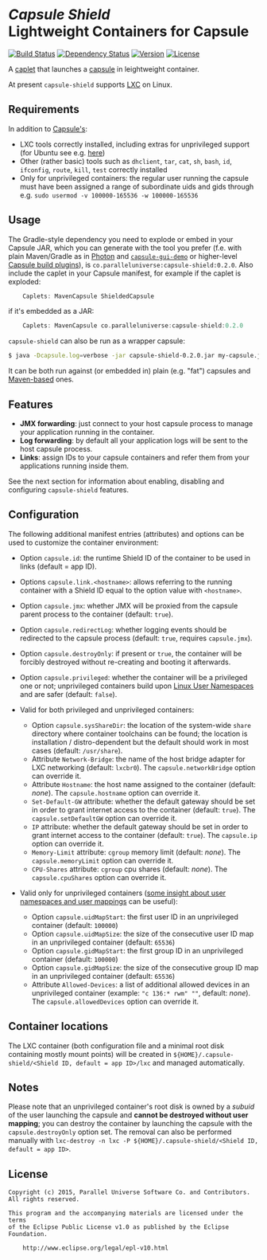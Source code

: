 # *Capsule Shield*<br>Lightweight Containers for Capsule
[![Build Status](http://img.shields.io/travis/puniverse/capsule-shield.svg?style=flat)](https://travis-ci.org/puniverse/capsule-shield) [![Dependency Status](https://www.versioneye.com/user/projects/5613c572a193340019000485/badge.svg?style=flat)](https://www.versioneye.com/user/projects/5613c572a193340019000485) [![Version](http://img.shields.io/badge/version-0.2.0-blue.svg?style=flat)](https://github.com/puniverse/capsule-shield/releases) [![License](http://img.shields.io/badge/license-EPL-blue.svg?style=flat)](https://www.eclipse.org/legal/epl-v10.html)

A [caplet](https://github.com/puniverse/capsule#what-are-caplets) that launches a [capsule](https://github.com/puniverse/capsule) in leightweight container.

At present `capsule-shield` supports [LXC](https://linuxcontainers.org/) on Linux.

## Requirements

In addition to [Capsule's](https://github.com/puniverse/capsule):

  * LXC tools correctly installed, including extras for unprivileged support (for Ubuntu see e.g. [here](http://www.unixmen.com/setup-linux-containers-using-lxc-on-ubuntu-15-04/))
  * Other (rather basic) tools such as `dhclient`, `tar`, `cat`, `sh`, `bash`, `id`, `ifconfig`, `route`, `kill`, `test` correctly installed
  * Only for unprivileged containers: the regular user running the capsule must have been assigned a range of subordinate uids and gids through e.g. `sudo usermod -v 100000-165536 -w 100000-165536`

## Usage

The Gradle-style dependency you need to explode or embed in your Capsule JAR, which you can generate with the tool you prefer (f.e. with plain Maven/Gradle as in [Photon](https://github.com/puniverse/photon) and [`capsule-gui-demo`](https://github.com/puniverse/capsule-gui-demo) or higher-level [Capsule build plugins](https://github.com/puniverse/capsule#build-tool-plugins)), is `co.paralleluniverse:capsule-shield:0.2.0`. Also include the caplet in your Capsule manifest, for example if the caplet is exploded:

``` gradle
    Caplets: MavenCapsule ShieldedCapsule
```

if it's embedded as a JAR:

``` gradle
    Caplets: MavenCapsule co.paralleluniverse:capsule-shield:0.2.0
```

`capsule-shield` can also be run as a wrapper capsule:

``` bash
$ java -Dcapsule.log=verbose -jar capsule-shield-0.2.0.jar my-capsule.jar my-capsule-arg1 ...
```

It can be both run against (or embedded in) plain (e.g. "fat") capsules and [Maven-based](https://github.com/puniverse/capsule-maven) ones.

## Features

 * **JMX forwarding**: just connect to your host capsule process to manage your application running in the container.
 * **Log forwarding**: by default all your application logs will be sent to the host capsule process.
 * **Links**: assign IDs to your capsule containers and refer them from your applications running inside them.

See the next section for information about enabling, disabling and configuring `capsule-shield` features.

## Configuration

The following additional manifest entries (attributes) and options can be used to customize the container environment:

  * Option `capsule.id`: the runtime Shield ID of the container to be used in links (default = app ID).
  * Options `capsule.link.<hostname>`: allows referring to the running container with a Shield ID equal to the option value with `<hostname>`.
  * Option `capsule.jmx`: whether JMX will be proxied from the capsule parent process to the container (default: `true`).
  * Option `capsule.redirectLog`: whether logging events should be redirected to the capsule process (default: `true`, requires `capsule.jmx`).
  * Option `capsule.destroyOnly`: if present or `true`, the container will be forcibly destroyed without re-creating and booting it afterwards.
  * Option `capsule.privileged`: whether the container will be a privileged one or not; unprivileged containers build upon [Linux User Namespaces](https://lwn.net/Articles/531114/) and are safer (default: `false`).

  * Valid for both privileged and unprivileged containers:
    * Option `capsule.sysShareDir`: the location of the system-wide `share` directory where container toolchains can be found; the location is installation / distro-dependent but the default should work in most cases (default: `/usr/share`).
    * Attribute `Network-Bridge`: the name of the host bridge adapter for LXC networking (default: `lxcbr0`). The `capsule.networkBridge`  option can override it.
    * Attribute `Hostname`: the host name assigned to the container (default: _none_). The `capsule.hostname` option can override it.
    * `Set-Default-GW` attribute: whether the default gateway should be set in order to grant internet access to the container (default: `true`). The `capsule.setDefaultGW` option can override it.
    * `IP` attribute: whether the default gateway should be set in order to grant internet access to the container (default: `true`). The `capsule.ip` option can override it.
    * `Memory-Limit` attribute: `cgroup` memory limit (default: _none_). The `capsule.memoryLimit` option can override it.
    * `CPU-Shares` attribute: `cgroup` cpu shares (default: _none_). The `capsule.cpuShares` option can override it.

  * Valid only for unprivileged containers ([some insight about user namespaces and user mappings](https://lwn.net/Articles/532593/) can be useful):
    * Option `capsule.uidMapStart`: the first user ID in an unprivileged container (default: `100000`)
    * Option `capsule.uidMapSize`: the size of the consecutive user ID map in an unprivileged container (default: `65536`)
    * Option `capsule.gidMapStart`: the first group ID in an unprivileged container (default: `100000`)
    * Option `capsule.gidMapSize`: the size of the consecutive group ID map in an unprivileged container (default: `65536`)
    * Attribute `Allowed-Devices`: a list of additional allowed devices in an unprivileged container (example: `"c 136:* rwm" ""`, default: _none_). The `capsule.allowedDevices` option can override it.

## Container locations

The LXC container (both configuration file and a minimal root disk containing mostly mount points) will be created in `${HOME}/.capsule-shield/<Shield ID, default = app ID>/lxc` and managed automatically.

## Notes

Please note that an unprivileged container's root disk is owned by a _subuid_ of the user launching the capsule and **cannot be destroyed without user mapping**; you can destroy the container by launching the capsule with the `capsule.destroyOnly` option set. The removal can also be performed manually with `lxc-destroy -n lxc -P ${HOME}/.capsule-shield/<Shield ID, default = app ID>`.

## License

    Copyright (c) 2015, Parallel Universe Software Co. and Contributors. All rights reserved.

    This program and the accompanying materials are licensed under the terms
    of the Eclipse Public License v1.0 as published by the Eclipse Foundation.

        http://www.eclipse.org/legal/epl-v10.html
